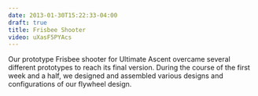 ```yaml
---
date: 2013-01-30T15:22:33-04:00
draft: true
title: Frisbee Shooter
video: uXasF5PYAcs
---
```


Our prototype Frisbee shooter for Ultimate Ascent overcame several different
prototypes to reach its final version. During the course of the first week and a
half, we designed and assembled various designs and configurations of our
flywheel design.

